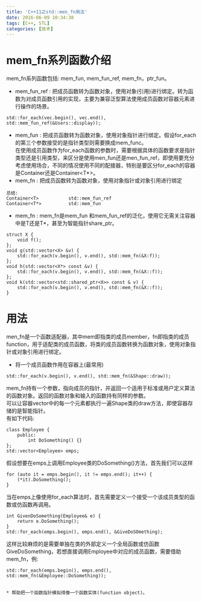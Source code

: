 ```yaml
---
title: 'C++11之std::men_fn用法'
date: 2016-06-09 10:34:38
tags: [C++, STL]
categories: [技术]  
---
```

# mem_fn系列函数介绍    
mem_fn系列函数包括: mem_fun, mem_fun_ref, mem_fn，ptr_fun。 
* mem_fun_ref : 把成员函数转为函数对象，使用对象(引用)进行绑定。转为函数为对成员函数引用的实现，主要为兼容泛型算法使用成员函数对容器元素进行操作的场景。  
<!-- more -->
```
std::for_each(vec.begin(), vec.end(), std::mem_fun_ref(&Users::display));
```
* mem_fun : 把成员函数转为函数对象，使用对象指针进行绑定。假设for_each的第三个参数接受的是指针类型则需要换成mem_func。   
在使用成员函数作为for_each函数的参数时，需要根据具体的函数要求是指针类型还是引用类型，来区分是使用men_fun还是men_fun_ref，即使用要充分考虑使用场合，不同的情况使用不同的配接器，特别是要区分for_each的容器是Container<T>还是Container<T*>。
* mem_fn  : 把成员函数转为函数对象，使用对象指针或对象引用进行绑定  
```
总结:
Container<T>           std::mem_fun_ref  
Container<T*>          std::mem_fun  
```
* mem_fn : mem_fn是mem_fun 和mem_fun_ref的泛化，使用它无需关注容器中是T还是T*，甚至为智能指针share_ptr<T>。  
```
struct X {
    void f();
};
void g(std::vector<X> &v) {
    std::for_each(v.begin(), v.end(), std::mem_fn(&X:f));
};
void h(std::vector<X*> const &v) {
    std::for_each(v.begin(), v.end(), std::mem_fn(&X::f));
};
void k(std::vector<std::shared_ptr<X>> const & v) {
    std::for_each(v.begin(), v.end(), std::mem_fn(&X::f));
}
```
# 用法  
men_fn是一个函数适配器，其中mem即指类的成员member，fn即指类的成员function，用于适配类的成员函数，将类的成员函数转换为函数对象，使用对象指针或对象引用进行绑定。
* 将一个成员函数作用在容器上(最常用)  
```
std::for_each(v.begin(), v.end(), std::mem_fn(&Shape::draw));
```
mem_fn持有一个参数，指向成员的指针，并返回一个适用于标准或用户定义算法的函数对象。返回的函数对象和输入的函数持有同样的参数。  
可以让容器vector中的每一个元素都执行一遍Shape类的draw方法，即使容器存储的是智能指针。  
有如下代码: 
```
class Employee {
    public:
        int DoSomething() {}
};
std::vector<Employee> emps;
```
假设想要在emps上调用Employee类的DoSomething()方法，首先我们可以这样  
```
for (auto it = emps.begin(), it != emps.end(); it++) {
    (*it).DoSomething();
}
```
当在emps上像使用for_each算法时，首先需要定义一个接受一个该成员类型的函数或仿函数再调用。  
```
int GivenDoSomething(Employee& e) {
    return e.DoSomething();
}
std::for_each(emps.begin(), emps.end(), &GiveDoSOmething);
```
这样比较麻烦的是需要单独在类的外部定义一个全局函数或仿函数GiveDoSomething，若想直接调用Employee中对应的成员函数，需要借助mem_fn，例:  
```
std::for_each(emps.begin(), emps.end(), std::mem_fn(&Employee::DoSomething));  


* 帮助把一个函数指针模拟得像一个函数实体(function object)。  
